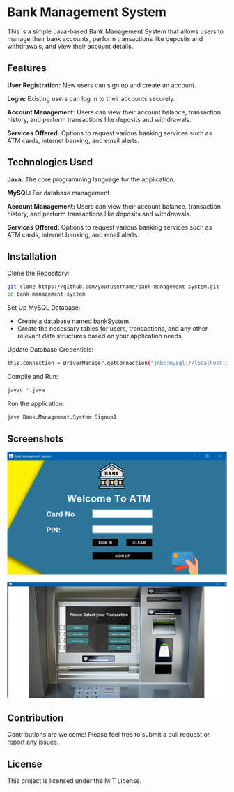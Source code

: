 
# Bank Management System
This is a simple Java-based Bank Management System that allows users to manage their bank accounts, perform transactions like deposits and withdrawals, and view their account details.


## Features

**User Registration:** New users can sign up and create an account.

**Login:** Existing users can log in to their accounts securely.

**Account Management:** Users can view their account balance, transaction history, and perform transactions like deposits and withdrawals.

**Services Offered:** Options to request various banking services such as ATM cards, internet banking, and email alerts.


## Technologies Used

**Java:** The core programming language for the application.

**MySQL:** For database management.

**Account Management:** Users can view their account balance, transaction history, and perform transactions like deposits and withdrawals.

**Services Offered:** Options to request various banking services such as ATM cards, internet banking, and email alerts.


## Installation

Clone the Repository:

```bash
git clone https://github.com/yourusername/bank-management-system.git
cd bank-management-system

```
    
Set Up MySQL Database:

- Create a database named bankSystem.
- Create the necessary tables for users, transactions, and any other relevant data structures based on your application needs.

Update Database Credentials:

```bash
this.connection = DriverManager.getConnection("jdbc:mysql://localhost:3306/bankSystem", "your_username", "your_password");

```

Compile and Run:

```bash
javac *.java
```

Run the application:

```bash
java Bank.Management.System.Signup1
```
## Screenshots

![App Screenshot](https://github.com/Subhadip956425/Bank_Management_System/blob/main/Screenshot%202024-10-25%20202359.png)

![App Screenshot](https://github.com/Subhadip956425/Bank_Management_System/blob/main/Screenshot%202024-10-25%20202447.png)


## Contribution

Contributions are welcome! Please feel free to submit a pull request or report any issues.

## License

This project is licensed under the MIT License.


